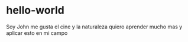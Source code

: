 # hello-world
Soy John me gusta el cine y la naturaleza
quiero aprender mucho mas y aplicar esto en mi campo
